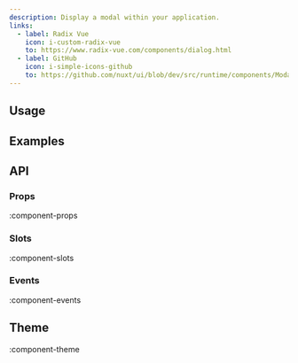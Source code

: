 ```yaml
---
description: Display a modal within your application.
links:
  - label: Radix Vue
    icon: i-custom-radix-vue
    to: https://www.radix-vue.com/components/dialog.html
  - label: GitHub
    icon: i-simple-icons-github
    to: https://github.com/nuxt/ui/blob/dev/src/runtime/components/Modal.vue
---
```


## Usage

## Examples

## API

### Props

:component-props

### Slots

:component-slots

### Events

:component-events

## Theme

:component-theme
